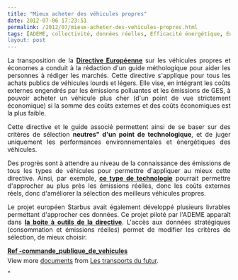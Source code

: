```yaml
---
title: "Mieux acheter des véhicules propres"
date: 2012-07-06 17:23:51
permalink: /2012/07/mieux-acheter-des-vehicules-propres.html
tags: [ADEME, collectivité, données réelles, Efficacité énergétique, Europe, externalité, guide d'achat, véhicule propre]
layout: post
---
```


<p style="text-align: justify">La transposition de la <a href="https://gabrielplassat.github.io/transportsdufutur/2011/05/directive-vehicule-propre-et-econome-etat-davancement-et-un-outil-facilitateur.html" target="_blank"><strong>Directive Européenne</strong></a> sur les véhicules propres et économes a conduit à la rédaction d'un guide méthologique pour aider les personnes à rédiger les marchés. Cette directive s'applique pour tous les achats publics de véhicules lourds et légers. Elle vise, en intégrant les coûts externes engendrés par les émissions polluantes et les émissions de GES, à pouvoir acheter un véhicule plus cher (d'un point de vue strictement économique) si la somme des coûts externes et des coûts économiques est la plus faible.</p> <p style="text-align: justify">Cette directive et le guide associé permettent ainsi de se baser sur des critères de sélection <strong>neutres" d'un point de technologique</strong>, et de juger uniquement les performances environnementales et énergétiques des véhicules. </p>  <!--more-->   <p style="text-align: justify">Des progrès sont à attendre au niveau de la connaissance des émissions de tous les types de véhicules pour permettre d'appliquer au mieux cette directive. Ainsi, par exemple, <a href="https://gabrielplassat.github.io/transportsdufutur/2011/11/connaitre-les-emissions-reelles-polluants-et-co2-dun-vehicule-vers-la-transparence-totale.html" target="_blank"><strong>ce type de technologie</strong></a> pourrait permettre d'approcher au plus près les émissions réelles, donc les coûts externes réels, donc d'améliorer la sélection des meilleurs véhicules propres.</p> <p style="text-align: justify">Le projet européen Starbus avait également développé plusieurs livrables permettant d'approcher ces données. Ce projet piloté par l'ADEME apparaît dans <a href="http://ec.europa.eu/transport/urban/vehicles/directive/toolbox_en.htm" target="_blank"><strong>la boite à outils de la directive</strong></a>. L'accès aux données stratégiques (consommation et émissions réelles) permet de modifier les critères de sélection, de mieux choisir.</p> <div id="__ss_13563173" style="width: 477px"><strong style="margin: 12px 0 4px"><a href="http://www.slideshare.net/transportsdufutur/ref-commandepubliquedevehicules" title="Ref  -commande_publique_de_vehicules">Ref  -commande_publique_de_vehicules</a></strong>         <div style="padding: 5px 0 12px">View more <a href="http://www.slideshare.net/">documents</a> from <a href="http://www.slideshare.net/transportsdufutur">Les transports du futur</a>.</div> </div>"
